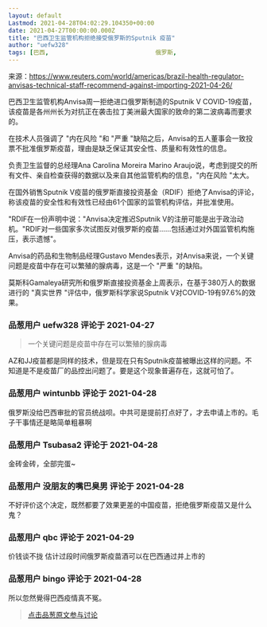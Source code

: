 ```yaml
---
layout: default
Lastmod: 2021-04-28T04:02:29.104350+00:00
date: 2021-04-27T00:00:00.000Z
title: "巴西卫生监管机构拒绝接受俄罗斯的Sputnik 疫苗"
author: "uefw328"
tags: [巴西,								俄罗斯,								疫苗,								武汉肺炎,								新冠疫苗]
---
```


来源：https://www.reuters.com/world/americas/brazil-health-regulator-anvisas-technical-staff-recommend-against-importing-2021-04-26/  
  
巴西卫生监管机构Anvisa周一拒绝进口俄罗斯制造的Sputnik V COVID-19疫苗，该疫苗是各州州长为对抗正在袭击拉丁美洲最大国家的致命的第二波病毒而要求的。  
  
在技术人员强调了 "内在风险 "和 "严重 "缺陷之后，Anvisa的五人董事会一致投票不批准俄罗斯疫苗，理由是缺乏保证其安全性、质量和有效性的信息。  
  
负责卫生监督的总经理Ana Carolina Moreira Marino Araujo说，考虑到提交的所有文件、亲自检查获得的数据以及来自其他监管机构的信息，"内在风险 "太大。  
  
在国外销售Sputnik V疫苗的俄罗斯直接投资基金（RDIF）拒绝了Anvisa的评论，称该疫苗的安全性和有效性已经由61个国家的监管机构评估，并批准使用。  
  
"RDIF在一份声明中说："Anvisa决定推迟Sputnik V的注册可能是出于政治动机。"RDIF对一些国家多次试图反对俄罗斯的疫苗......包括通过对外国监管机构施压，表示遗憾"。  
  
Anvisa的药品和生物制品经理Gustavo Mendes表示，对Anvisa来说，一个关键问题是疫苗中存在可以繁殖的腺病毒，这是一个 "严重 "的缺陷。  
  
莫斯科Gamaleya研究所和俄罗斯直接投资基金上周表示，在基于380万人的数据进行的 "真实世界 "评估中，俄罗斯科学家说Sputnik V对COVID-19有97.6%的效果。

            
### 品葱用户 **uefw328** 评论于 2021-04-27
        
> 一个关键问题是疫苗中存在可以繁殖的腺病毒

  
  
AZ和JJ疫苗都是同样的技术，但是现在只有Sputnik疫苗被曝出这样的问题。不知道是不是疫苗厂的品控出问题了。要是这个现象普遍存在，这就可怕了。
        


            
### 品葱用户 **wintunbb** 评论于 2021-04-28
        
俄罗斯没给巴西审批的官员统战呗。中共可是提前打点好了，才去申请上市的。毛子干事情还是略简单粗暴啊
        


            
### 品葱用户 **Tsubasa2** 评论于 2021-04-28
        
金砖金砖，全部完蛋~
        


            
### 品葱用户 **没朋友的嘴巴臭男** 评论于 2021-04-28
        
不好评价这个决定，既然都要了效果更差的中国疫苗，拒绝俄罗斯疫苗又是什么鬼？
        


            
### 品葱用户 **qbc** 评论于 2021-04-29
        
价钱谈不拢 估计过段时间俄罗斯疫苗酒可以在巴西通过并上市的
        


            
### 品葱用户 **bingo** 评论于 2021-04-28
        
所以忽然覺得巴西疫情真不冤。
        






> [点击品葱原文参与讨论](https://pincong.rocks/article/id-31755__sort_key-agree_count__sort-DESC)

